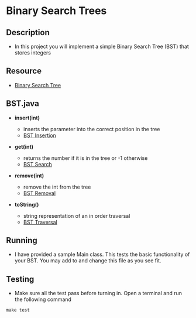 # Binary Search Trees

## Description

- In this project you will implement a simple Binary Search Tree (BST) that stores integers

## Resource

- [Binary Search Tree](http://www.algolist.net/Data_structures/Binary_search_tree)

## BST.java

- **insert(int)**
    - inserts the parameter into the correct position in the tree
    - [BST Insertion](http://www.algolist.net/Data_structures/Binary_search_tree/Insertion)

- **get(int)**
    - returns the number if it is in the tree or -1 otherwise
    - [BST Search](http://www.algolist.net/Data_structures/Binary_search_tree/Lookup)

- **remove(int)**
    - remove the int from the tree
    - [BST Removal](http://www.algolist.net/Data_structures/Binary_search_tree/Removal)

- **toString()**
    - string representation of an in order traversal 
    - [BST Traversal](http://www.algolist.net/Data_structures/Binary_search_tree/Get_values)

## Running

- I have provided a sample Main class. This tests the basic functionality of your BST. You may add to and change this file as you see fit.

## Testing

- Make sure all the test pass before turning in. Open a terminal and run the
following command

```
make test
```